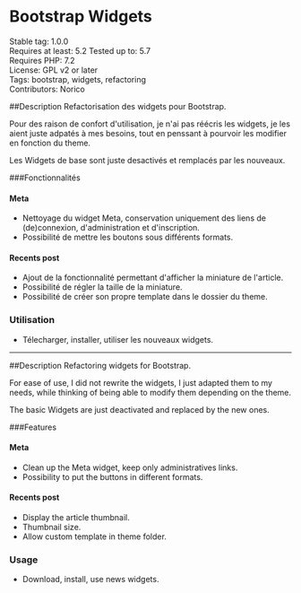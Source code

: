 # Bootstrap Widgets

Stable tag: 1.0.0  
Requires at least: 5.2 
Tested up to: 5.7  
Requires PHP: 7.2  
License: GPL v2 or later  
Tags: bootstrap, widgets, refactoring  
Contributors: Norico  


##Description
Refactorisation des widgets pour Bootstrap.

Pour des raison de confort d'utilisation, je n'ai pas réécris les widgets, 
je les aient juste adpatés à mes besoins, tout en penssant à pourvoir les modifier 
en fonction du theme.

Les Widgets de base sont juste desactivés et remplacés par les nouveaux.

###Fonctionnalités


#### Meta
 * Nettoyage du widget Meta, conservation uniquement des liens de (de)connexion, 
   d'administration et d'inscription.  
 * Possibilité de mettre les boutons sous différents formats.

#### Recents post
 * Ajout de la fonctionnalité permettant d'afficher la miniature de l'article.
 * Possibilité de régler la taille de la miniature.
 * Possibilité de créer son propre template dans le dossier du theme.


### Utilisation 
 * Télecharger, installer, utiliser les nouveaux widgets.


---

##Description
Refactoring widgets for Bootstrap.

For ease of use, I did not rewrite the widgets,
I just adapted them to my needs, while thinking of being able to modify them
depending on the theme.

The basic Widgets are just deactivated and replaced by the new ones.

###Features

#### Meta
 * Clean up the Meta widget, keep only administratives links.
 * Possibility to put the buttons in different formats.

#### Recents post
 * Display the article thumbnail.
 * Thumbnail size.
 * Allow custom template in theme folder.

### Usage
 * Download, install, use news widgets.